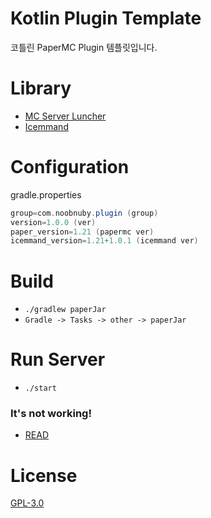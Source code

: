 # Kotlin Plugin Template

코틀린 PaperMC Plugin 템플릿입니다.

# Library

* [MC Server Luncher](https://github.com/monun/minecraft-server-launcher)
* [Icemmand](https://github.com/gooddltmdqls/icemmand)

# Configuration

gradle.properties

```gradle
group=com.noobnuby.plugin (group)
version=1.0.0 (ver)
paper_version=1.21 (papermc ver)
icemmand_version=1.21+1.0.1 (icemmand ver)
```

# Build

* `./gradlew paperJar`
* `Gradle -> Tasks -> other -> paperJar`

# Run Server

* `./start`

### It's not working!

* [READ](https://github.com/monun/minecraft-server-launcher/blob/master/README.md)
    
# License

[GPL-3.0](https://github.com/NOOBNUBY/kotlin-plugin-template/blob/master/LICENSE)